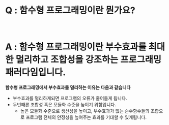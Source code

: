 # Q : 함수형 프로그래밍이란 뭔가요?

<br />

# A : 함수형 프로그래밍이란 부수효과를 최대한 멀리하고 조합성을 강조하는 프로그래밍 패러다임입니다.

**함수형 프로그래밍에서 부수효과를 멀리하는 이유는 다음과 같습니다**

- 부수효과를 멀리하게되면 프로그램의 오류가 줄어들게 됩니다.
- 두번째론 조합성 혹은 모듈화 수준을 높이기 위함입니다.
  - 높은 모듈화 수준으로 생산성을 높이고, 부수효과가 없는 순수함수들의 조합으로 프로그램 전체의 안정성을 높여주는 효과를 기대할 수 있게됩니다.
